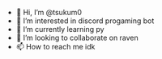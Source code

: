 - 👋 Hi, I’m @tsukum0
- 👀 I’m interested in discord progaming bot
- 🌱 I’m currently learning py
- 💞️ I’m looking to collaborate on raven
- 📫 How to reach me idk

<!---
tsukum0/tsukum0 is a ✨ special ✨ repository because its `README.md` (this file) appears on your GitHub profile.
You can click the Preview link to take a look at your changes.
--->
